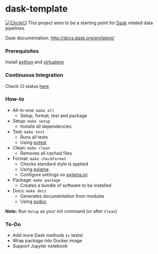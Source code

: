 # dask-template

[![CircleCI](https://circleci.com/gh/TechhubLisbon/dask-template.svg?style=svg)](https://circleci.com/gh/TechhubLisbon/dask-template)
This project aims to be a starting point for [Dask](https://dask.org/) related data pipelines.

Dask documentation: http://docs.dask.org/en/latest/

### Prerequisites

Install [python](https://www.python.org/downloads/) and [virtualenv](https://virtualenv.pypa.io/en/latest/installation/)

### Continuous Integration

Check CI status [here](https://circleci.com/gh/techhublisbon/dask-template)

### How-to
* All-in-one: ```make all```
  * Setup, format, test and package
* Setup: ```make setup```
  * Installs all dependencies
* Test: ```make test```
  * Runs all tests
  * Using [pytest](https://pypi.org/project/pytest/)
* Clean: ```make clean```
  * Removes all cached files
* Format: ```make checkFormat```
  * Checks standard style is applied
  * Using [pylama](https://pypi.org/project/pylama/)
  * Configure settings on [pylama.ini](pylama.ini)
* Package: ```make package```
  * Creates a bundle of software to be installed
* Docs: ```make docs```
  * Generates documentation from modules
  * Using [pydoc](https://docs.python.org/2/library/pydoc.html)

**Note:** Run `Setup` as your init command (or after `Clean`)

### To-Do
* Add more Dask methods (+ tests)
* Wrap package into Docker image
* Support Jupyter notebook
